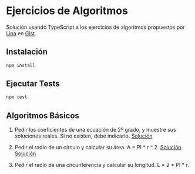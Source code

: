 # Ejercicios de Algoritmos

Solución usando TypeScript a los ejercicios de algoritmos propuestos por [Lina](https://github.com/lirrumscode) en [Gist](https://gist.github.com/lirrumscode/b7032c3d1936ed0834e45122374e760f).

## Instalación

```bash
npm install
```

## Ejecutar Tests

```bash
npm test
```

## Algoritmos Básicos

1. Pedir los coeficientes de una ecuación de 2º grado, y muestre sus soluciones reales. Si no existen, debe indicarlo. [Solución](/src/basic/01/README.md)

2. Pedir el radio de un círculo y calcular su área. A = PI \* r ^ 2. [Solución](./src/basic/01/README.md). [Solución](/src/basic/02/README.md)

3. Pedir el radio de una circunferencia y calcular su longitud. L = 2 \* PI \* r.
